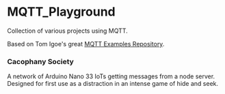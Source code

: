 # MQTT_Playground
Collection of various projects using MQTT.

Based on Tom Igoe's great [MQTT Examples Repository](https://github.com/tigoe/mqtt-examples).

### Cacophany Society
A network of Arduino Nano 33 IoTs getting messages from a node server. Designed for first use as a distraction in an intense game of hide and seek.